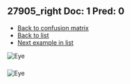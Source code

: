 ## 27905_right Doc: 1 Pred: 0
- [Back to confusion matrix](https://github.com/juliandewit/kaggle_retinopathy/blob/master/matrix.md)
- [Back to list](https://github.com/juliandewit/kaggle_retinopathy/blob/master/lists/10/list.md)
- [Next example in list](https://github.com/juliandewit/kaggle_retinopathy/blob/master/lists/10/27/27932_left.md)

![Eye](https://retinopaty.blob.core.windows.net/size1024/27905_right_1.jpeg)

### 

![Eye]()
